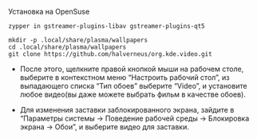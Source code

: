 
Установка на OpenSuse

```
zypper in gstreamer-plugins-libav gstreamer-plugins-qt5
```

```
mkdir -p .local/share/plasma/wallpapers
cd .local/share/plasma/wallpapers
git clone https://github.com/halverneus/org.kde.video.git
```
* После этого, щелкните правой кнопкой мыши на рабочем столе, выберите в контекстном меню “Настроить рабочий стол”, из выпадающего списка “Тип обоев” выберите “Video”, и установите любое видео(вы даже можете выбрать фильм в качестве обоев).

* Для изменения заставки заблокированного экрана, зайдите в “Параметры системы -> Поведение рабочей среды -> Блокировка экрана -> Обои”, и выберите видео для заставки.
